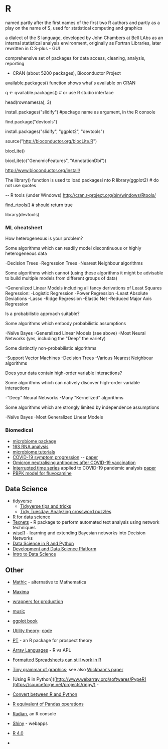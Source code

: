 R
=
named partly after the first names of the first two R authors and partly as a play on the 
name of S, used for statistical computing and graphics

a dialect of the S language, developed by John Chambers at Bell LAbs as an internal 
statistical analysis environment, originally as Fortran Libraries, later rewritten in C
S-plus - GUI

comprehensive set of packages for data access, cleaning, analysis, reporting
 - CRAN (about 5200 packages), Bioconductor Project

available.packages() function shows what's available on CRAN

q <- qvailable.packages()  # or use R studio interface

head(rownames(a), 3)

install.packages("slidify")  #package name as argument, in the R console

find.package("devtools")

install.packages("slidify", "ggplot2", "devtools") 


source("http://bioconductor.org/biocLite.R")

biocLite()

biocLite(c("GenomicFeatures", "AnnotationDbi"))

http://www.bioconductor.org/install/

The library() function is used to load packagesi nto R
library(ggplot2)  # do not use quotes

-- R tools (under Windows)
http://cran.r-project.org/bin/windows/Rtools/

find_rtools()  # should return true

library(devtools)


### ML cheatsheet

How heterogeneous is your problem?

Some algorithms which can readily model discontinuous or highly heterogeneous data

-Decision Trees
-Regression Trees
-Nearest Neighbour algorithms 

Some algorithms which cannot (using these algorithms it might be advisable to build multiple models from different groups of data)

-Generalized Linear Models including all fancy derivations of Least Squares Regression:
-Logistic Regression
-Power Regression
-Least Absolute Deviations
-Lasso
-Ridge Regression
-Elastic Net
-Reduced Major Axis Regression

Is a probabilistic approach suitable?

Some algorithms which embody probabilistic assumptions

-Naïve Bayes
-Generalized Linear Models (see above)
-Most Neural Networks (yes, including the "Deep" the variety)

Some distinctly non-probabilistic algorithms

-Support Vector Machines
-Decision Trees
-Various Nearest Neighbour algorithms

Does your data contain high-order variable interactions?

Some algorithms which can natively discover high-order variable interactions

-"Deep" Neural Networks
-Many "Kernelized" algorithms

Some algorithms which are strongly limited by independence assumptions

-Naïve Bayes
-Most Generalized Linear Models

### Biomedical

+ [microbiome package](http://microbiome.github.io/microbiome/)
+ [16S RNA analysis]([https://github.com/microsud/Tools-Microbiome-Analysis])
+ [microbiome tutorials](https://microbiome.github.io/tutorials/)
+ [COVID-19 symptom progression](https://github.com/j-larsen/Stochastic_Progression_of_COVID-19_Symptoms) -- [paper](https://www.ncbi.nlm.nih.gov/pmc/articles/PMC7438535/)
+ [Omicron neutralising antibodies after COVID-19 vaccination](https://github.com/EdjCarr/Crick-HD-Omicron-2021-12)
+ [Interrupted time series](https://github.com/kingqwert/R/blob/master/ARIMAITS_DS/fuzzyARIMAITS.R) applied to COVID-19 pandemic analysis [paper](https://bmcmedresmethodol.biomedcentral.com/articles/10.1186/s12874-022-01662-1)
+ [PBPK model for fluvoxamine](https://github.com/Open-Systems-Pharmacology/OSP-PBPK-Model-Library/tree/master/Fluvoxamine)

## Data Science
+ [tidyverse](https://www.tidyverse.org/)
     + [Tidyverse tips and tricks](https://oliviergimenez.github.io/tidyverse-tips/)
     + [Tidy Tuesday: Analyzing crossword puzzles](https://www.youtube.com/watch?v=T11WKngDEGQ)
+ [R for data science](http://r4ds.had.co.nz/)
+ [Texnets](https://github.com/cbail/textnets) - R package to perform automated text analysis using network techniques
+ [wiseR](https://github.com/SAFE-ICU/wiseR) - learning and extending Bayesian networks into Decision Networks
+ [Data Science in R and Python](https://www.anotherbookondatascience.com/)
+ [Development and Data Science Platform](https://github.com/WLOGSolutions/RSuite)
+ [Intro to Data Science](https://rafalab.dfci.harvard.edu/dsbook-part-1/)

## Other

+ [Mathic](https://mathics.github.io/) - alternative to Mathematica
+ [Maxima](http://maxima.sourceforge.net/)
+ [wrappers for production](https://www.rplumber.io/)
+ [music](https://flujoo.github.io/en/generate-accompaniment-progression/)
+ [ggplot book](https://ggplot2-book.org/)
+ [Utility theory](https://lindeloev.github.io/utility-theory/): [code](https://github.com/lindeloev/utility-theory)
+ [PT](https://mran.microsoft.com/snapshot/2014-09-08_1746/web/packages/pt/vignettes/pt_vignette.pdf) - an R package for prospect theory
+ [Array Languages](https://jcarroll.com.au/2023/07/07/array-languages-r-vs-apl/) - R vs APL
+ [Formatted Spreadsheets can still work in R](https://luisdva.github.io/rstats/problematic-spreadsheets/)

+ [Tiny grammar of graphics](https://observablehq.com/@joshpoll/vvt-gog); see also [Wickham's paper](https://byrneslab.net/classes/biol607/readings/wickham_layered-grammar.pdf)
+ [Using R in Python]([http://www.webarray.org/softwares/PypeR](https://sourceforge.net/projects/rinpy/) - 
+ [Convert between R and Python](https://www.rdocumentation.org/packages/reticulate/versions/1.24/topics/r-py-conversion)
+ [R equivalent of Pandas operations](https://towardsdatascience.com/r-equivalent-of-7-common-pandas-operations-76b632fc801b)

+ [Radian](https://github.com/randy3k/radian), an R console
+ [Shiny](https://shiny.rstudio.com/) - webapps
+ [R 4.0](https://stat.ethz.ch/pipermail/r-announce/2020/000653.html)
+ 
